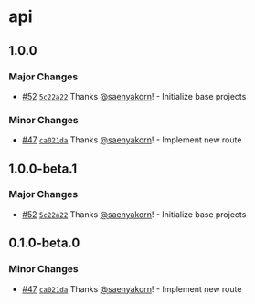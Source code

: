 # api

## 1.0.0

### Major Changes

- [#52](https://github.com/saenyakorn/monorepo-versioning-gitops/pull/52) [`5c22a22`](https://github.com/saenyakorn/monorepo-versioning-gitops/commit/5c22a22237b4d7465a98b4d53d618d28b9d6e7e9) Thanks [@saenyakorn](https://github.com/saenyakorn)! - Initialize base projects

### Minor Changes

- [#47](https://github.com/saenyakorn/monorepo-versioning-gitops/pull/47) [`ca021da`](https://github.com/saenyakorn/monorepo-versioning-gitops/commit/ca021da9b56c9e77b1eeffd5c593bf58c40c58e9) Thanks [@saenyakorn](https://github.com/saenyakorn)! - Implement new route

## 1.0.0-beta.1

### Major Changes

- [#52](https://github.com/saenyakorn/monorepo-versioning-gitops/pull/52) [`5c22a22`](https://github.com/saenyakorn/monorepo-versioning-gitops/commit/5c22a22237b4d7465a98b4d53d618d28b9d6e7e9) Thanks [@saenyakorn](https://github.com/saenyakorn)! - Initialize base projects

## 0.1.0-beta.0

### Minor Changes

- [#47](https://github.com/saenyakorn/monorepo-versioning-gitops/pull/47) [`ca021da`](https://github.com/saenyakorn/monorepo-versioning-gitops/commit/ca021da9b56c9e77b1eeffd5c593bf58c40c58e9) Thanks [@saenyakorn](https://github.com/saenyakorn)! - Implement new route
